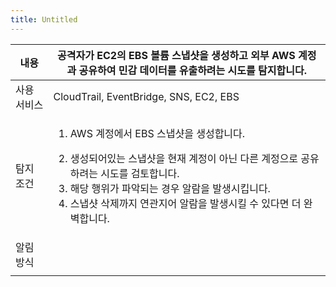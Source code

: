 ```yaml
---
title: Untitled
---
```


| 내용     | 공격자가 EC2의 EBS 볼륨 스냅샷을 생성하고 외부 AWS 계정과 공유하여 민감 데이터를 유출하려는 시도를 탐지합니다.                                                                                                                                                                                                                                                                                                                                                                                        |
| ------ | ---------------------------------------------------------------------------------------------------------------------------------------------------------------------------------------------------------------------------------------------------------------------------------------------------------------------------------------------------------------------------------------------------------------------------------------------------------- |
| 사용 서비스 | CloudTrail, EventBridge, SNS, EC2, EBS                                                                                                                                                                                                                                                                                                                                                                                                                     |
| 탐지 조건  | <ol><li>AWS 계정에서 EBS 스냅샷을 생성합니다.</li></ol><ol start="2"><li>생성되어있는 스냅샷을 현재 계정이 아닌 다른 계정으로 공유하려는 시도를 검토합니다.</li><li>해당 행위가 파악되는 경우 알람을 발생시킵니다.</li><li>스냅샷 삭제까지 연관지어 알람을 발생시킬 수 있다면 더 완벽합니다. | | 알림 방식 | SNS + Email 및 Discord 전송 |</li><li>생성되어있는 스냅샷을 현재 계정이 아닌 다른 계정으로 공유하려는 시도를 검토합니다.</li><li>해당 행위가 파악되는 경우 알람을 발생시킵니다.</li><li>스냅샷 삭제까지 연관지어 알람을 발생시킬 수 있다면 더 완벽합니다. | | 알림 방식 | SNS + Email 및 Discord 전송 |</li></ol><p><br><br><br><br><br><br></p> |
| 알림 방식  |                                                                                                                                                                                                                                                                                                                                                                                                                                                            |
|        |                                                                                                                                                                                                                                                                                                                                                                                                                                                            |
